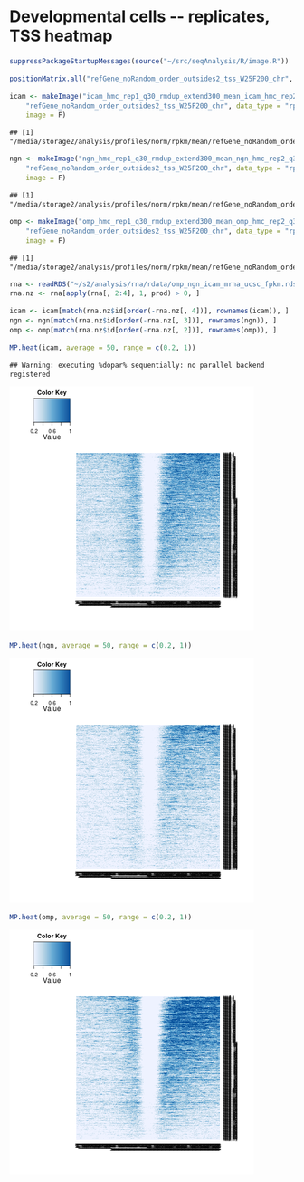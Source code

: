 Developmental cells -- replicates, TSS heatmap
========================================================



```r
suppressPackageStartupMessages(source("~/src/seqAnalysis/R/image.R"))
```



```r
positionMatrix.all("refGene_noRandom_order_outsides2_tss_W25F200_chr", data_type = "rpkm/mean")
```



```r
icam <- makeImage("icam_hmc_rep1_q30_rmdup_extend300_mean_icam_hmc_rep2_q30_rmdup", 
    "refGene_noRandom_order_outsides2_tss_W25F200_chr", data_type = "rpkm/mean", 
    image = F)
```

```
## [1] "/media/storage2/analysis/profiles/norm/rpkm/mean/refGene_noRandom_order_outsides2_tss_W25F200_chr/images/icam_hmc_rep1_q30_rmdup_extend300_mean_icam_hmc_rep2_q30_rmdup"
```

```r
ngn <- makeImage("ngn_hmc_rep1_q30_rmdup_extend300_mean_ngn_hmc_rep2_q30_rmdup", 
    "refGene_noRandom_order_outsides2_tss_W25F200_chr", data_type = "rpkm/mean", 
    image = F)
```

```
## [1] "/media/storage2/analysis/profiles/norm/rpkm/mean/refGene_noRandom_order_outsides2_tss_W25F200_chr/images/ngn_hmc_rep1_q30_rmdup_extend300_mean_ngn_hmc_rep2_q30_rmdup"
```

```r
omp <- makeImage("omp_hmc_rep1_q30_rmdup_extend300_mean_omp_hmc_rep2_q30_rmdup", 
    "refGene_noRandom_order_outsides2_tss_W25F200_chr", data_type = "rpkm/mean", 
    image = F)
```

```
## [1] "/media/storage2/analysis/profiles/norm/rpkm/mean/refGene_noRandom_order_outsides2_tss_W25F200_chr/images/omp_hmc_rep1_q30_rmdup_extend300_mean_omp_hmc_rep2_q30_rmdup"
```



```r
rna <- readRDS("~/s2/analysis/rna/rdata/omp_ngn_icam_mrna_ucsc_fpkm.rds")
rna.nz <- rna[apply(rna[, 2:4], 1, prod) > 0, ]
```



```r
icam <- icam[match(rna.nz$id[order(-rna.nz[, 4])], rownames(icam)), ]
ngn <- ngn[match(rna.nz$id[order(-rna.nz[, 3])], rownames(ngn)), ]
omp <- omp[match(rna.nz$id[order(-rna.nz[, 2])], rownames(omp)), ]
```



```r
MP.heat(icam, average = 50, range = c(0.2, 1))
```

```
## Warning: executing %dopar% sequentially: no parallel backend registered
```

![plot of chunk refGene_noRandom_order_outsides2_tss_W25F200_icam_hmc_rep1_q30_rmdup_extend300_mean_icam_hmc_rep2_q30_rmdup](figure/refGene_noRandom_order_outsides2_tss_W25F200_icam_hmc_rep1_q30_rmdup_extend300_mean_icam_hmc_rep2_q30_rmdup.png) 



```r
MP.heat(ngn, average = 50, range = c(0.2, 1))
```

![plot of chunk refGene_noRandom_order_outsides2_tss_W25F200_ngn_hmc_rep1_q30_rmdup_extend300_mean_ngn_hmc_rep2_q30_rmdup](figure/refGene_noRandom_order_outsides2_tss_W25F200_ngn_hmc_rep1_q30_rmdup_extend300_mean_ngn_hmc_rep2_q30_rmdup.png) 



```r
MP.heat(omp, average = 50, range = c(0.2, 1))
```

![plot of chunk refGene_noRandom_order_outsides2_tss_W25F200_omp_hmc_rep1_q30_rmdup_extend300_mean_omp_hmc_rep2_q30_rmdup](figure/refGene_noRandom_order_outsides2_tss_W25F200_omp_hmc_rep1_q30_rmdup_extend300_mean_omp_hmc_rep2_q30_rmdup.png) 

